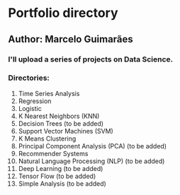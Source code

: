 # Portfolio directory

## Author: Marcelo Guimarães


### I'll upload a series of projects on Data Science.

### Directories:

1) Time Series Analysis
2) Regression
3) Logistic
4) K Nearest Neighbors (KNN) 
5) Decision Trees (to be added)
6) Support Vector Machines (SVM) 
7) K Means Clustering  
8) Principal Component Analysis (PCA) (to be added)
9) Recommender Systems 
10) Natural Language Processing (NLP) (to be added)
11) Deep Learning (to be added)
12) Tensor Flow (to be added)
13) Simple Analysis (to be added)

